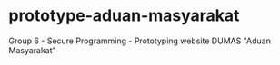 # prototype-aduan-masyarakat
Group 6 - Secure Programming - Prototyping website DUMAS "Aduan Masyarakat"
